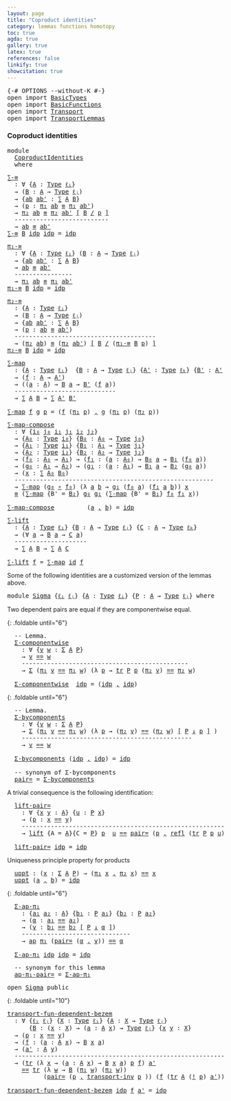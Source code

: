 ```yaml
---
layout: page
title: "Coproduct identities"
category: lemmas functions homotopy
toc: true
agda: true
gallery: true
latex: true
references: false
linkify: true
showcitation: true
---
```


<div class="hide" >
<pre class="Agda">
<a id="230" class="Symbol">{-#</a> <a id="234" class="Keyword">OPTIONS</a> <a id="242" class="Pragma">--without-K</a> <a id="254" class="Symbol">#-}</a>
<a id="258" class="Keyword">open</a> <a id="263" class="Keyword">import</a> <a id="270" href="BasicTypes.html" class="Module">BasicTypes</a>
<a id="281" class="Keyword">open</a> <a id="286" class="Keyword">import</a> <a id="293" href="BasicFunctions.html" class="Module">BasicFunctions</a>
<a id="308" class="Keyword">open</a> <a id="313" class="Keyword">import</a> <a id="320" href="Transport.html" class="Module">Transport</a>
<a id="330" class="Keyword">open</a> <a id="335" class="Keyword">import</a> <a id="342" href="TransportLemmas.html" class="Module">TransportLemmas</a>
</pre>
</div>

### Coproduct identities

<div class="hide" >
<pre class="Agda">
<a id="436" class="Keyword">module</a>
  <a id="445" href="CoproductIdentities.html" class="Module">CoproductIdentities</a>
  <a id="467" class="Keyword">where</a>
</pre>
</div>

<pre class="Agda">
<a id="∑-≡"></a><a id="505" href="CoproductIdentities.html#505" class="Function">∑-≡</a>
  <a id="511" class="Symbol">:</a> <a id="513" class="Symbol">∀</a> <a id="515" class="Symbol">{</a><a id="516" href="CoproductIdentities.html#516" class="Bound">A</a> <a id="518" class="Symbol">:</a> <a id="520" href="Intro.html#1813" class="Function">Type</a> <a id="525" href="Intro.html#2255" class="Generalizable">ℓᵢ</a><a id="527" class="Symbol">}</a>
  <a id="531" class="Symbol">→</a> <a id="533" class="Symbol">(</a><a id="534" href="CoproductIdentities.html#534" class="Bound">B</a> <a id="536" class="Symbol">:</a> <a id="538" href="CoproductIdentities.html#516" class="Bound">A</a> <a id="540" class="Symbol">→</a> <a id="542" href="Intro.html#1813" class="Function">Type</a> <a id="547" href="Intro.html#2258" class="Generalizable">ℓⱼ</a><a id="549" class="Symbol">)</a>
  <a id="553" class="Symbol">→</a> <a id="555" class="Symbol">{</a><a id="556" href="CoproductIdentities.html#556" class="Bound">ab</a> <a id="559" href="CoproductIdentities.html#559" class="Bound">ab&#39;</a> <a id="563" class="Symbol">:</a> <a id="565" href="BasicTypes.html#1507" class="Record">∑</a> <a id="567" href="CoproductIdentities.html#516" class="Bound">A</a> <a id="569" href="CoproductIdentities.html#534" class="Bound">B</a><a id="570" class="Symbol">}</a>
  <a id="574" class="Symbol">→</a> <a id="576" class="Symbol">(</a><a id="577" href="CoproductIdentities.html#577" class="Bound">p</a> <a id="579" class="Symbol">:</a> <a id="581" href="BasicTypes.html#1598" class="Field">π₁</a> <a id="584" href="CoproductIdentities.html#556" class="Bound">ab</a> <a id="587" href="BasicTypes.html#4480" class="Function Operator">≡</a> <a id="589" href="BasicTypes.html#1598" class="Field">π₁</a> <a id="592" href="CoproductIdentities.html#559" class="Bound">ab&#39;</a><a id="595" class="Symbol">)</a>
  <a id="599" class="Symbol">→</a> <a id="601" href="BasicTypes.html#1609" class="Field">π₂</a> <a id="604" href="CoproductIdentities.html#556" class="Bound">ab</a> <a id="607" href="Transport.html#1788" class="Function">≡</a> <a id="609" href="BasicTypes.html#1609" class="Field">π₂</a> <a id="612" href="CoproductIdentities.html#559" class="Bound">ab&#39;</a> <a id="616" href="Transport.html#1788" class="Function">[</a> <a id="618" href="CoproductIdentities.html#534" class="Bound">B</a> <a id="620" href="Transport.html#1788" class="Function">/</a> <a id="622" href="CoproductIdentities.html#577" class="Bound">p</a> <a id="624" href="Transport.html#1788" class="Function">]</a>
  <a id="628" class="Comment">--------------------------</a>
  <a id="657" class="Symbol">→</a> <a id="659" href="CoproductIdentities.html#556" class="Bound">ab</a> <a id="662" href="BasicTypes.html#4480" class="Function Operator">≡</a> <a id="664" href="CoproductIdentities.html#559" class="Bound">ab&#39;</a>
<a id="668" href="CoproductIdentities.html#505" class="Function">∑-≡</a> <a id="672" href="CoproductIdentities.html#672" class="Bound">B</a> <a id="674" href="BasicTypes.html#4349" class="InductiveConstructor">idp</a> <a id="678" href="BasicTypes.html#4349" class="InductiveConstructor">idp</a> <a id="682" class="Symbol">=</a> <a id="684" href="BasicTypes.html#4349" class="InductiveConstructor">idp</a>
</pre>

<pre class="Agda">
<a id="π₁-≡"></a><a id="713" href="CoproductIdentities.html#713" class="Function">π₁-≡</a>
  <a id="720" class="Symbol">:</a> <a id="722" class="Symbol">∀</a> <a id="724" class="Symbol">{</a><a id="725" href="CoproductIdentities.html#725" class="Bound">A</a> <a id="727" class="Symbol">:</a> <a id="729" href="Intro.html#1813" class="Function">Type</a> <a id="734" href="Intro.html#2255" class="Generalizable">ℓᵢ</a><a id="736" class="Symbol">}</a> <a id="738" class="Symbol">(</a><a id="739" href="CoproductIdentities.html#739" class="Bound">B</a> <a id="741" class="Symbol">:</a> <a id="743" href="CoproductIdentities.html#725" class="Bound">A</a> <a id="745" class="Bound">→</a> <a id="747" href="Intro.html#1813" class="Function">Ty</a><a id="749" href="Intro.html#1813" class="Bound">p</a><a id="750" href="Intro.html#1813" class="Function">e</a><a id="751" class="Function"> </a><a id="752" href="Intro.html#2258" class="Function">ℓⱼ</a><a id="754" class="Function">)
  </a><a id="758" class="Symbol">→</a><a id="759" class="Bound"> </a><a id="760" class="Symbol">{</a><a id="761" href="CoproductIdentities.html#761" class="Bound">ab</a> <a id="764" href="CoproductIdentities.html#764" class="Bound">ab&#39;</a> <a id="768" class="Symbol">:</a> <a id="770" href="BasicTypes.html#1507" class="Record">∑</a> <a id="772" href="CoproductIdentities.html#725" class="Bound">A</a> <a id="774" href="CoproductIdentities.html#739" class="Bound">B</a><a id="775" class="Symbol">}</a>
  <a id="779" class="Symbol">→</a> <a id="781" href="CoproductIdentities.html#761" class="Bound">ab</a> <a id="784" href="BasicTypes.html#4480" class="Function Operator">≡</a> <a id="786" href="CoproductIdentities.html#764" class="Bound">ab&#39;</a>
  <a id="792" class="Comment">----------------</a>
  <a id="811" class="Symbol">→</a> <a id="813" href="BasicTypes.html#1598" class="Field">π₁</a> <a id="816" href="CoproductIdentities.html#761" class="Bound">ab</a> <a id="819" href="BasicTypes.html#4480" class="Function Operator">≡</a> <a id="821" href="BasicTypes.html#1598" class="Field">π₁</a> <a id="824" href="CoproductIdentities.html#764" class="Bound">ab&#39;</a>
<a id="828" href="CoproductIdentities.html#713" class="Function">π₁-≡</a> <a id="833" href="CoproductIdentities.html#833" class="Bound">B</a> <a id="835" href="BasicTypes.html#4349" class="InductiveConstructor">idp</a> <a id="839" class="Symbol">=</a> <a id="841" href="BasicTypes.html#4349" class="InductiveConstructor">idp</a>
</pre>

<pre class="Agda">
<a id="π₂-≡"></a><a id="870" href="CoproductIdentities.html#870" class="Function">π₂-≡</a>
  <a id="877" class="Symbol">:</a> <a id="879" class="Symbol">{</a><a id="880" href="CoproductIdentities.html#880" class="Bound">A</a> <a id="882" class="Symbol">:</a> <a id="884" href="Intro.html#1813" class="Function">Type</a> <a id="889" href="Intro.html#2255" class="Generalizable">ℓᵢ</a><a id="891" class="Symbol">}</a>
  <a id="895" class="Symbol">→</a> <a id="897" class="Symbol">(</a><a id="898" href="CoproductIdentities.html#898" class="Bound">B</a> <a id="900" class="Symbol">:</a> <a id="902" href="CoproductIdentities.html#880" class="Bound">A</a> <a id="904" class="Symbol">→</a> <a id="906" href="Intro.html#1813" class="Function">Type</a> <a id="911" href="Intro.html#2258" class="Generalizable">ℓⱼ</a><a id="913" class="Symbol">)</a>
  <a id="917" class="Symbol">→</a> <a id="919" class="Symbol">{</a><a id="920" href="CoproductIdentities.html#920" class="Bound">ab</a> <a id="923" href="CoproductIdentities.html#923" class="Bound">ab&#39;</a> <a id="927" class="Symbol">:</a> <a id="929" href="BasicTypes.html#1507" class="Record">∑</a> <a id="931" href="CoproductIdentities.html#880" class="Bound">A</a> <a id="933" href="CoproductIdentities.html#898" class="Bound">B</a><a id="934" class="Symbol">}</a>
  <a id="938" class="Symbol">→</a> <a id="940" class="Symbol">(</a><a id="941" href="CoproductIdentities.html#941" class="Bound">p</a> <a id="943" class="Symbol">:</a> <a id="945" href="CoproductIdentities.html#920" class="Bound">ab</a> <a id="948" href="BasicTypes.html#4480" class="Function Operator">≡</a> <a id="950" href="CoproductIdentities.html#923" class="Bound">ab&#39;</a><a id="953" class="Symbol">)</a>
  <a id="957" class="Comment">---------------------------------------</a>
  <a id="999" class="Symbol">→</a> <a id="1001" class="Symbol">(</a><a id="1002" href="BasicTypes.html#1609" class="Field">π₂</a> <a id="1005" href="CoproductIdentities.html#920" class="Bound">ab</a><a id="1007" class="Symbol">)</a> <a id="1009" href="Transport.html#1788" class="Function">≡</a> <a id="1011" class="Symbol">(</a><a id="1012" href="BasicTypes.html#1609" class="Field">π₂</a> <a id="1015" href="CoproductIdentities.html#923" class="Bound">ab&#39;</a><a id="1018" class="Symbol">)</a> <a id="1020" href="Transport.html#1788" class="Function">[</a> <a id="1022" href="CoproductIdentities.html#898" class="Bound">B</a> <a id="1024" href="Transport.html#1788" class="Function">/</a> <a id="1026" class="Symbol">(</a><a id="1027" href="CoproductIdentities.html#713" class="Function">π₁-≡</a> <a id="1032" href="CoproductIdentities.html#898" class="Bound">B</a> <a id="1034" href="CoproductIdentities.html#941" class="Bound">p</a><a id="1035" class="Symbol">)</a> <a id="1037" href="Transport.html#1788" class="Function">]</a>
<a id="1039" href="CoproductIdentities.html#870" class="Function">π₂-≡</a> <a id="1044" href="CoproductIdentities.html#1044" class="Bound">B</a> <a id="1046" href="BasicTypes.html#4349" class="InductiveConstructor">idp</a> <a id="1050" class="Symbol">=</a> <a id="1052" href="BasicTypes.html#4349" class="InductiveConstructor">idp</a>
</pre>

<pre class="Agda">
<a id="∑-map"></a><a id="1081" href="CoproductIdentities.html#1081" class="Function">∑-map</a>
  <a id="1089" class="Symbol">:</a> <a id="1091" class="Symbol">{</a><a id="1092" href="CoproductIdentities.html#1092" class="Bound">A</a> <a id="1094" class="Symbol">:</a> <a id="1096" href="Intro.html#1813" class="Function">Type</a> <a id="1101" href="Intro.html#2255" class="Generalizable">ℓᵢ</a><a id="1103" class="Symbol">}</a>  <a id="1106" class="Symbol">{</a><a id="1107" href="CoproductIdentities.html#1107" class="Bound">B</a> <a id="1109" class="Symbol">:</a> <a id="1111" href="CoproductIdentities.html#1092" class="Bound">A</a> <a id="1113" class="Symbol">→</a> <a id="1115" href="Intro.html#1813" class="Function">Type</a> <a id="1120" href="Intro.html#2258" class="Generalizable">ℓⱼ</a><a id="1122" class="Symbol">}</a> <a id="1124" class="Symbol">{</a><a id="1125" href="CoproductIdentities.html#1125" class="Bound">A&#39;</a> <a id="1128" class="Symbol">:</a> <a id="1130" href="Intro.html#1813" class="Function">Type</a> <a id="1135" href="Intro.html#2261" class="Generalizable">ℓₖ</a><a id="1137" class="Symbol">}</a> <a id="1139" class="Symbol">{</a><a id="1140" href="CoproductIdentities.html#1140" class="Bound">B&#39;</a> <a id="1143" class="Symbol">:</a> <a id="1145" href="CoproductIdentities.html#1125" class="Bound">A&#39;</a> <a id="1148" class="Symbol">→</a> <a id="1150" href="Intro.html#1813" class="Function">Type</a> <a id="1155" href="Intro.html#2253" class="Generalizable">ℓ</a><a id="1156" class="Symbol">}</a>
  <a id="1160" class="Symbol">→</a> <a id="1162" class="Symbol">(</a><a id="1163" href="CoproductIdentities.html#1163" class="Bound">f</a> <a id="1165" class="Symbol">:</a> <a id="1167" href="CoproductIdentities.html#1092" class="Bound">A</a> <a id="1169" class="Symbol">→</a> <a id="1171" href="CoproductIdentities.html#1125" class="Bound">A&#39;</a><a id="1173" class="Symbol">)</a>
  <a id="1177" class="Symbol">→</a> <a id="1179" class="Symbol">((</a><a id="1181" href="CoproductIdentities.html#1181" class="Bound">a</a> <a id="1183" class="Symbol">:</a> <a id="1185" href="CoproductIdentities.html#1092" class="Bound">A</a><a id="1186" class="Symbol">)</a> <a id="1188" class="Symbol">→</a> <a id="1190" href="CoproductIdentities.html#1107" class="Bound">B</a> <a id="1192" href="CoproductIdentities.html#1181" class="Bound">a</a> <a id="1194" class="Symbol">→</a> <a id="1196" href="CoproductIdentities.html#1140" class="Bound">B&#39;</a> <a id="1199" class="Symbol">(</a><a id="1200" href="CoproductIdentities.html#1163" class="Bound">f</a> <a id="1202" href="CoproductIdentities.html#1181" class="Bound">a</a><a id="1203" class="Symbol">))</a>
  <a id="1208" class="Comment">----------------------------</a>
  <a id="1239" class="Symbol">→</a> <a id="1241" href="BasicTypes.html#1507" class="Record">∑</a> <a id="1243" href="CoproductIdentities.html#1092" class="Bound">A</a> <a id="1245" href="CoproductIdentities.html#1107" class="Bound">B</a> <a id="1247" class="Symbol">→</a> <a id="1249" href="BasicTypes.html#1507" class="Record">∑</a> <a id="1251" href="CoproductIdentities.html#1125" class="Bound">A&#39;</a> <a id="1254" href="CoproductIdentities.html#1140" class="Bound">B&#39;</a>

<a id="1258" href="CoproductIdentities.html#1081" class="Function">∑-map</a> <a id="1264" href="CoproductIdentities.html#1264" class="Bound">f</a> <a id="1266" href="CoproductIdentities.html#1266" class="Bound">g</a> <a id="1268" href="CoproductIdentities.html#1268" class="Bound">p</a> <a id="1270" class="Symbol">=</a> <a id="1272" class="Symbol">(</a><a id="1273" href="CoproductIdentities.html#1264" class="Bound">f</a> <a id="1275" class="Symbol">(</a><a id="1276" href="BasicTypes.html#1598" class="Field">π₁</a> <a id="1279" href="CoproductIdentities.html#1268" class="Bound">p</a><a id="1280" class="Symbol">)</a> <a id="1282" href="BasicTypes.html#1582" class="InductiveConstructor Operator">,</a> <a id="1284" href="CoproductIdentities.html#1266" class="Bound">g</a> <a id="1286" class="Symbol">(</a><a id="1287" href="BasicTypes.html#1598" class="Field">π₁</a> <a id="1290" href="CoproductIdentities.html#1268" class="Bound">p</a><a id="1291" class="Symbol">)</a> <a id="1293" class="Symbol">(</a><a id="1294" href="BasicTypes.html#1609" class="Field">π₂</a> <a id="1297" href="CoproductIdentities.html#1268" class="Bound">p</a><a id="1298" class="Symbol">))</a>
</pre>

<pre class="Agda">
<a id="∑-map-compose"></a><a id="1326" href="CoproductIdentities.html#1326" class="Function">∑-map-compose</a>
  <a id="1342" class="Symbol">:</a> <a id="1344" class="Symbol">∀</a> <a id="1346" class="Symbol">{</a><a id="1347" href="CoproductIdentities.html#1347" class="Bound">i₀</a> <a id="1350" href="CoproductIdentities.html#1350" class="Bound">j₀</a> <a id="1353" href="CoproductIdentities.html#1353" class="Bound">i₁</a> <a id="1356" href="CoproductIdentities.html#1356" class="Bound">j₁</a> <a id="1359" href="CoproductIdentities.html#1359" class="Bound">i₂</a> <a id="1362" href="CoproductIdentities.html#1362" class="Bound">j₂</a><a id="1364" class="Symbol">}</a>
  <a id="1368" class="Symbol">→</a> <a id="1370" class="Symbol">{</a><a id="1371" href="CoproductIdentities.html#1371" class="Bound">A₀</a> <a id="1374" class="Symbol">:</a> <a id="1376" href="Intro.html#1813" class="Function">Type</a> <a id="1381" href="CoproductIdentities.html#1347" class="Bound">i₀</a><a id="1383" class="Symbol">}</a> <a id="1385" class="Symbol">{</a><a id="1386" href="CoproductIdentities.html#1386" class="Bound">B₀</a> <a id="1389" class="Symbol">:</a> <a id="1391" href="CoproductIdentities.html#1371" class="Bound">A₀</a> <a id="1394" class="Symbol">→</a> <a id="1396" href="Intro.html#1813" class="Function">Type</a> <a id="1401" href="CoproductIdentities.html#1350" class="Bound">j₀</a><a id="1403" class="Symbol">}</a>
  <a id="1407" class="Symbol">→</a> <a id="1409" class="Symbol">{</a><a id="1410" href="CoproductIdentities.html#1410" class="Bound">A₁</a> <a id="1413" class="Symbol">:</a> <a id="1415" href="Intro.html#1813" class="Function">Type</a> <a id="1420" href="CoproductIdentities.html#1353" class="Bound">i₁</a><a id="1422" class="Symbol">}</a> <a id="1424" class="Symbol">{</a><a id="1425" href="CoproductIdentities.html#1425" class="Bound">B₁</a> <a id="1428" class="Symbol">:</a> <a id="1430" href="CoproductIdentities.html#1410" class="Bound">A₁</a> <a id="1433" class="Symbol">→</a> <a id="1435" href="Intro.html#1813" class="Function">Type</a> <a id="1440" href="CoproductIdentities.html#1356" class="Bound">j₁</a><a id="1442" class="Symbol">}</a>
  <a id="1446" class="Symbol">→</a> <a id="1448" class="Symbol">{</a><a id="1449" href="CoproductIdentities.html#1449" class="Bound">A₂</a> <a id="1452" class="Symbol">:</a> <a id="1454" href="Intro.html#1813" class="Function">Type</a> <a id="1459" href="CoproductIdentities.html#1359" class="Bound">i₂</a><a id="1461" class="Symbol">}</a> <a id="1463" class="Symbol">{</a><a id="1464" href="CoproductIdentities.html#1464" class="Bound">B₂</a> <a id="1467" class="Symbol">:</a> <a id="1469" href="CoproductIdentities.html#1449" class="Bound">A₂</a> <a id="1472" class="Symbol">→</a> <a id="1474" href="Intro.html#1813" class="Function">Type</a> <a id="1479" href="CoproductIdentities.html#1362" class="Bound">j₂</a><a id="1481" class="Symbol">}</a>
  <a id="1485" class="Symbol">→</a> <a id="1487" class="Symbol">(</a><a id="1488" href="CoproductIdentities.html#1488" class="Bound">f₀</a> <a id="1491" class="Symbol">:</a> <a id="1493" href="CoproductIdentities.html#1371" class="Bound">A₀</a> <a id="1496" class="Symbol">→</a> <a id="1498" href="CoproductIdentities.html#1410" class="Bound">A₁</a><a id="1500" class="Symbol">)</a> <a id="1502" class="Symbol">→</a> <a id="1504" class="Symbol">(</a><a id="1505" href="CoproductIdentities.html#1505" class="Bound">f₁</a> <a id="1508" class="Symbol">:</a> <a id="1510" class="Symbol">(</a><a id="1511" href="CoproductIdentities.html#1511" class="Bound">a</a> <a id="1513" class="Symbol">:</a> <a id="1515" href="CoproductIdentities.html#1371" class="Bound">A₀</a><a id="1517" class="Symbol">)</a> <a id="1519" class="Symbol">→</a> <a id="1521" href="CoproductIdentities.html#1386" class="Bound">B₀</a> <a id="1524" href="CoproductIdentities.html#1511" class="Bound">a</a> <a id="1526" class="Symbol">→</a> <a id="1528" href="CoproductIdentities.html#1425" class="Bound">B₁</a> <a id="1531" class="Symbol">(</a><a id="1532" href="CoproductIdentities.html#1488" class="Bound">f₀</a> <a id="1535" href="CoproductIdentities.html#1511" class="Bound">a</a><a id="1536" class="Symbol">))</a>
  <a id="1541" class="Symbol">→</a> <a id="1543" class="Symbol">(</a><a id="1544" href="CoproductIdentities.html#1544" class="Bound">g₀</a> <a id="1547" class="Symbol">:</a> <a id="1549" href="CoproductIdentities.html#1410" class="Bound">A₁</a> <a id="1552" class="Symbol">→</a> <a id="1554" href="CoproductIdentities.html#1449" class="Bound">A₂</a><a id="1556" class="Symbol">)</a> <a id="1558" class="Symbol">→</a> <a id="1560" class="Symbol">(</a><a id="1561" href="CoproductIdentities.html#1561" class="Bound">g₁</a> <a id="1564" class="Symbol">:</a> <a id="1566" class="Symbol">(</a><a id="1567" href="CoproductIdentities.html#1567" class="Bound">a</a> <a id="1569" class="Symbol">:</a> <a id="1571" href="CoproductIdentities.html#1410" class="Bound">A₁</a><a id="1573" class="Symbol">)</a> <a id="1575" class="Symbol">→</a> <a id="1577" href="CoproductIdentities.html#1425" class="Bound">B₁</a> <a id="1580" href="CoproductIdentities.html#1567" class="Bound">a</a> <a id="1582" class="Symbol">→</a> <a id="1584" href="CoproductIdentities.html#1464" class="Bound">B₂</a> <a id="1587" class="Symbol">(</a><a id="1588" href="CoproductIdentities.html#1544" class="Bound">g₀</a> <a id="1591" href="CoproductIdentities.html#1567" class="Bound">a</a><a id="1592" class="Symbol">))</a>
  <a id="1597" class="Symbol">→</a> <a id="1599" class="Symbol">(</a><a id="1600" href="CoproductIdentities.html#1600" class="Bound">x</a> <a id="1602" class="Symbol">:</a> <a id="1604" href="BasicTypes.html#1507" class="Record">∑</a> <a id="1606" href="CoproductIdentities.html#1371" class="Bound">A₀</a> <a id="1609" href="CoproductIdentities.html#1386" class="Bound">B₀</a><a id="1611" class="Symbol">)</a>
  <a id="1615" class="Comment">-------------------------------------------------------</a>
  <a id="1673" class="Symbol">→</a> <a id="1675" href="CoproductIdentities.html#1081" class="Function">∑-map</a> <a id="1681" class="Symbol">(</a><a id="1682" href="CoproductIdentities.html#1544" class="Bound">g₀</a> <a id="1685" href="BasicFunctions.html#1026" class="Function Operator">∘</a> <a id="1687" href="CoproductIdentities.html#1488" class="Bound">f₀</a><a id="1689" class="Symbol">)</a> <a id="1691" class="Symbol">(λ</a> <a id="1694" href="CoproductIdentities.html#1694" class="Bound">a</a> <a id="1696" href="CoproductIdentities.html#1696" class="Bound">b</a> <a id="1698" class="Symbol">→</a> <a id="1700" href="CoproductIdentities.html#1561" class="Bound">g₁</a> <a id="1703" class="Symbol">(</a><a id="1704" href="CoproductIdentities.html#1488" class="Bound">f₀</a> <a id="1707" href="CoproductIdentities.html#1694" class="Bound">a</a><a id="1708" class="Symbol">)</a> <a id="1710" class="Symbol">(</a><a id="1711" href="CoproductIdentities.html#1505" class="Bound">f₁</a> <a id="1714" href="CoproductIdentities.html#1694" class="Bound">a</a><a id="1715" class="Bound"> </a><a id="1716" href="CoproductIdentities.html#1696" class="Bound">b</a><a id="1717" class="Bound">)</a><a id="1718" class="Symbol">)</a><a id="1719" class="Bound"> </a><a id="1720" href="CoproductIdentities.html#1600" class="Bound">x</a>
  <a id="1724" href="BasicTypes.html#4480" class="Function Operator">≡</a><a id="1725" class="Bound"> (</a><a id="1727" href="CoproductIdentities.html#1081" class="Function">∑-ma</a><a id="1731" href="CoproductIdentities.html#1081" class="Bound">p</a><a id="1732" class="Bound"> </a><a id="1733" class="Symbol">{</a><a id="1734" class="Function">B</a><a id="1735" class="Argument">&#39;</a><a id="1736" class="Bound"> </a><a id="1737" class="Symbol">=</a><a id="1738" class="Function"> </a><a id="1739" href="CoproductIdentities.html#1464" class="Bound">B₂</a><a id="1741" class="Symbol">}</a><a id="1742" class="Function"> </a><a id="1743" href="CoproductIdentities.html#1544" class="Bound">g₀</a> <a id="1746" href="CoproductIdentities.html#1561" class="Bound">g₁</a> <a id="1749" class="Symbol">(</a><a id="1750" href="CoproductIdentities.html#1081" class="Function">∑-map</a> <a id="1756" class="Symbol">{</a><a id="1757" class="Argument">B&#39;</a> <a id="1760" class="Symbol">=</a> <a id="1762" href="CoproductIdentities.html#1425" class="Bound">B₁</a><a id="1764" class="Symbol">}</a> <a id="1766" href="CoproductIdentities.html#1488" class="Bound">f₀</a> <a id="1769" href="CoproductIdentities.html#1505" class="Bound">f₁</a> <a id="1772" href="CoproductIdentities.html#1600" class="Bound">x</a><a id="1773" class="Symbol">))</a>

<a id="1777" href="CoproductIdentities.html#1326" class="Function">∑-map-compose</a> <a id="1791" class="Symbol">_</a> <a id="1793" class="Symbol">_</a> <a id="1795" class="Symbol">_</a> <a id="1797" class="Symbol">_</a> <a id="1799" class="Symbol">(</a><a id="1800" href="CoproductIdentities.html#1800" class="Bound">a</a> <a id="1802" href="BasicTypes.html#1582" class="InductiveConstructor Operator">,</a> <a id="1804" href="CoproductIdentities.html#1804" class="Bound">b</a><a id="1805" class="Symbol">)</a> <a id="1807" class="Symbol">=</a> <a id="1809" href="BasicTypes.html#4349" class="InductiveConstructor">idp</a>
</pre>

<pre class="Agda">
<a id="∑-lift"></a><a id="1838" href="CoproductIdentities.html#1838" class="Function">∑-lift</a>
  <a id="1847" class="Symbol">:</a> <a id="1849" class="Symbol">{</a><a id="1850" href="CoproductIdentities.html#1850" class="Bound">A</a> <a id="1852" class="Symbol">:</a> <a id="1854" href="Intro.html#1813" class="Function">Type</a><a id="1858" class="Bound"> </a><a id="1859" href="Intro.html#2255" class="Generalizable">ℓᵢ</a><a id="1861" class="Symbol">}</a><a id="1862" class="Bound"> </a><a id="1863" class="Symbol">{</a><a id="1864" href="CoproductIdentities.html#1864" class="Bound">B</a><a id="1865" class="Bound"> </a><a id="1866" class="Symbol">:</a> <a id="1868" href="CoproductIdentities.html#1850" class="Bound">A</a><a id="1869" class="Bound"> </a><a id="1870" class="Symbol">→</a><a id="1871" class="Function"> </a><a id="1872" href="Intro.html#1813" class="Function">Type</a><a id="1876" class="Function"> </a><a id="1877" href="Intro.html#2258" class="Generalizable">ℓⱼ</a><a id="1879" class="Symbol">}</a><a id="1880" class="Function"> </a><a id="1881" class="Symbol">{</a><a id="1882" href="CoproductIdentities.html#1882" class="Bound">C</a> <a id="1884" class="Symbol">:</a> <a id="1886" href="CoproductIdentities.html#1850" class="Bound">A</a> <a id="1888" class="Symbol">→</a> <a id="1890" href="Intro.html#1813" class="Function">Type</a> <a id="1895" href="Intro.html#2261" class="Generalizable">ℓₖ</a><a id="1897" class="Symbol">}</a>
  <a id="1901" class="Symbol">→</a> <a id="1903" class="Symbol">(∀</a> <a id="1906" href="CoproductIdentities.html#1906" class="Bound">a</a> <a id="1908" class="Symbol">→</a> <a id="1910" href="CoproductIdentities.html#1864" class="Bound">B</a> <a id="1912" href="CoproductIdentities.html#1906" class="Bound">a</a> <a id="1914" class="Symbol">→</a> <a id="1916" href="CoproductIdentities.html#1882" class="Bound">C</a> <a id="1918" href="CoproductIdentities.html#1906" class="Bound">a</a><a id="1919" class="Symbol">)</a>
  <a id="1923" class="Comment">--------------------</a>
  <a id="1946" class="Symbol">→</a> <a id="1948" href="BasicTypes.html#1507" class="Record">∑</a> <a id="1950" href="CoproductIdentities.html#1850" class="Bound">A</a> <a id="1952" href="CoproductIdentities.html#1864" class="Bound">B</a> <a id="1954" class="Symbol">→</a> <a id="1956" href="BasicTypes.html#1507" class="Record">∑</a> <a id="1958" href="CoproductIdentities.html#1850" class="Bound">A</a> <a id="1960" href="CoproductIdentities.html#1882" class="Bound">C</a>

<a id="1963" href="CoproductIdentities.html#1838" class="Function">∑-lift</a> <a id="1970" href="CoproductIdentities.html#1970" class="Bound">f</a> <a id="1972" class="Symbol">=</a> <a id="1974" href="CoproductIdentities.html#1081" class="Function">∑-map</a> <a id="1980" href="BasicFunctions.html#386" class="Function">id</a> <a id="1983" href="CoproductIdentities.html#1970" class="Bound">f</a>
</pre>

Some of the following identities are a customized version of the lemmas above.

<pre class="Agda">
<a id="2090" class="Keyword">module</a> <a id="Sigma"></a><a id="2097" href="CoproductIdentities.html#2097" class="Module">Sigma</a> <a id="2103" class="Symbol">{</a><a id="2104" href="CoproductIdentities.html#2104" class="Bound">ℓᵢ</a> <a id="2107" href="CoproductIdentities.html#2107" class="Bound">ℓⱼ</a><a id="2109" class="Symbol">}</a> <a id="2111" class="Symbol">{</a><a id="2112" href="CoproductIdentities.html#2112" class="Bound">A</a> <a id="2114" class="Symbol">:</a> <a id="2116" href="Intro.html#1813" class="Function">Type</a> <a id="2121" href="CoproductIdentities.html#2104" class="Bound">ℓᵢ</a><a id="2123" class="Symbol">}</a> <a id="2125" class="Symbol">{</a><a id="2126" href="CoproductIdentities.html#2126" class="Bound">P</a> <a id="2128" class="Symbol">:</a> <a id="2130" href="CoproductIdentities.html#2112" class="Bound">A</a> <a id="2132" class="Symbol">→</a> <a id="2134" href="Intro.html#1813" class="Function">Type</a> <a id="2139" href="CoproductIdentities.html#2107" class="Bound">ℓⱼ</a><a id="2141" class="Symbol">}</a> <a id="2143" class="Keyword">where</a>
</pre>

Two dependent pairs are equal if they are componentwise equal.

{: .foldable until="6"}
<pre class="Agda">
  <a id="2264" class="Comment">-- Lemma.</a>
  <a id="Sigma.Σ-componentwise"></a><a id="2276" href="CoproductIdentities.html#2276" class="Function">Σ-componentwise</a>
    <a id="2296" class="Symbol">:</a> <a id="2298" class="Symbol">∀</a> <a id="2300" class="Symbol">{</a><a id="2301" href="CoproductIdentities.html#2301" class="Bound">v</a> <a id="2303" href="CoproductIdentities.html#2303" class="Bound">w</a> <a id="2305" class="Symbol">:</a> <a id="2307" href="BasicTypes.html#1690" class="Function">Σ</a> <a id="2309" href="CoproductIdentities.html#2112" class="Bound">A</a> <a id="2311" href="CoproductIdentities.html#2126" class="Bound">P</a><a id="2312" class="Symbol">}</a>
    <a id="2318" class="Symbol">→</a> <a id="2320" href="CoproductIdentities.html#2301" class="Bound">v</a> <a id="2322" href="BasicTypes.html#4294" class="Datatype Operator">==</a> <a id="2325" href="CoproductIdentities.html#2303" class="Bound">w</a>
    <a id="2331" class="Comment">----------------------------------------------</a>
    <a id="2382" class="Symbol">→</a> <a id="2384" href="BasicTypes.html#1690" class="Function">Σ</a> <a id="2386" class="Symbol">(</a><a id="2387" href="BasicTypes.html#1598" class="Field">π₁</a> <a id="2390" href="CoproductIdentities.html#2301" class="Bound">v</a> <a id="2392" href="BasicTypes.html#4294" class="Datatype Operator">==</a> <a id="2395" href="BasicTypes.html#1598" class="Field">π₁</a> <a id="2398" href="CoproductIdentities.html#2303" class="Bound">w</a><a id="2399" class="Symbol">)</a> <a id="2401" class="Symbol">(λ</a> <a id="2404" href="CoproductIdentities.html#2404" class="Bound">p</a> <a id="2406" class="Symbol">→</a> <a id="2408" href="Transport.html#673" class="Function">tr</a> <a id="2411" href="CoproductIdentities.html#2126" class="Bound">P</a> <a id="2413" href="CoproductIdentities.html#2404" class="Bound">p</a> <a id="2415" class="Symbol">(</a><a id="2416" href="BasicTypes.html#1609" class="Field">π₂</a> <a id="2419" href="CoproductIdentities.html#2301" class="Bound">v</a><a id="2420" class="Symbol">)</a> <a id="2422" href="BasicTypes.html#4294" class="Datatype Operator">==</a> <a id="2425" href="BasicTypes.html#1609" class="Field">π₂</a> <a id="2428" href="CoproductIdentities.html#2303" class="Bound">w</a><a id="2429" class="Symbol">)</a>

  <a id="2434" href="CoproductIdentities.html#2276" class="Function">Σ-componentwise</a>  <a id="2451" href="BasicTypes.html#4349" class="InductiveConstructor">idp</a> <a id="2455" class="Symbol">=</a> <a id="2457" class="Symbol">(</a><a id="2458" href="BasicTypes.html#4349" class="InductiveConstructor">idp</a> <a id="2462" href="BasicTypes.html#1582" class="InductiveConstructor Operator">,</a> <a id="2464" href="BasicTypes.html#4349" class="InductiveConstructor">idp</a><a id="2467" class="Symbol">)</a>
</pre>

{: .foldable until="6"}
<pre class="Agda">
  <a id="2520" class="Comment">-- Lemma.</a>
  <a id="Sigma.Σ-bycomponents"></a><a id="2532" href="CoproductIdentities.html#2532" class="Function">Σ-bycomponents</a>
    <a id="2551" class="Symbol">:</a> <a id="2553" class="Symbol">∀</a> <a id="2555" class="Symbol">{</a><a id="2556" href="CoproductIdentities.html#2556" class="Bound">v</a> <a id="2558" href="CoproductIdentities.html#2558" class="Bound">w</a> <a id="2560" class="Symbol">:</a> <a id="2562" href="BasicTypes.html#1690" class="Function">Σ</a> <a id="2564" href="CoproductIdentities.html#2112" class="Bound">A</a> <a id="2566" href="CoproductIdentities.html#2126" class="Bound">P</a><a id="2567" class="Symbol">}</a>
    <a id="2573" class="Symbol">→</a> <a id="2575" href="BasicTypes.html#1690" class="Function">Σ</a> <a id="2577" class="Symbol">(</a><a id="2578" href="BasicTypes.html#1598" class="Field">π₁</a> <a id="2581" href="CoproductIdentities.html#2556" class="Bound">v</a> <a id="2583" href="BasicTypes.html#4294" class="Datatype Operator">==</a> <a id="2586" href="BasicTypes.html#1598" class="Field">π₁</a> <a id="2589" href="CoproductIdentities.html#2558" class="Bound">w</a><a id="2590" class="Symbol">)</a> <a id="2592" class="Symbol">(λ</a> <a id="2595" href="CoproductIdentities.html#2595" class="Bound">p</a> <a id="2597" class="Symbol">→</a> <a id="2599" class="Symbol">(</a><a id="2600" href="BasicTypes.html#1609" class="Field">π₂</a> <a id="2603" href="CoproductIdentities.html#2556" class="Bound">v</a><a id="2604" class="Symbol">)</a> <a id="2606" href="Transport.html#1447" class="Function">==</a> <a id="2609" class="Symbol">(</a><a id="2610" href="BasicTypes.html#1609" class="Field">π₂</a> <a id="2613" href="CoproductIdentities.html#2558" class="Bound">w</a><a id="2614" class="Symbol">)</a> <a id="2616" href="Transport.html#1447" class="Function">[</a> <a id="2618" href="CoproductIdentities.html#2126" class="Bound">P</a> <a id="2620" href="Transport.html#1447" class="Function">↓</a> <a id="2622" href="CoproductIdentities.html#2595" class="Bound">p</a> <a id="2624" href="Transport.html#1447" class="Function">]</a> <a id="2626" class="Symbol">)</a>
    <a id="2632" class="Comment">-----------------------------------------------</a>
    <a id="2684" class="Symbol">→</a> <a id="2686" href="CoproductIdentities.html#2556" class="Bound">v</a> <a id="2688" href="BasicTypes.html#4294" class="Datatype Operator">==</a> <a id="2691" href="CoproductIdentities.html#2558" class="Bound">w</a>

  <a id="2696" href="CoproductIdentities.html#2532" class="Function">Σ-bycomponents</a> <a id="2711" class="Symbol">(</a><a id="2712" href="BasicTypes.html#4349" class="InductiveConstructor">idp</a> <a id="2716" href="BasicTypes.html#1582" class="InductiveConstructor Operator">,</a> <a id="2718" href="BasicTypes.html#4349" class="InductiveConstructor">idp</a><a id="2721" class="Symbol">)</a> <a id="2723" class="Symbol">=</a> <a id="2725" href="BasicTypes.html#4349" class="InductiveConstructor">idp</a>

  <a id="2732" class="Comment">-- synonym of Σ-bycomponents</a>
  <a id="Sigma.pair="></a><a id="2763" href="CoproductIdentities.html#2763" class="Function">pair=</a> <a id="2769" class="Symbol">=</a> <a id="2771" href="CoproductIdentities.html#2532" class="Function">Σ-bycomponents</a>
</pre>

A trivial consequence is the following identification:

<pre class="Agda">
  <a id="Sigma.lift-pair="></a><a id="2869" href="CoproductIdentities.html#2869" class="Function">lift-pair=</a>
    <a id="2884" class="Symbol">:</a> <a id="2886" class="Symbol">∀</a> <a id="2888" class="Symbol">{</a><a id="2889" href="CoproductIdentities.html#2889" class="Bound">x</a> <a id="2891" href="CoproductIdentities.html#2891" class="Bound">y</a> <a id="2893" class="Symbol">:</a> <a id="2895" href="CoproductIdentities.html#2112" class="Bound">A</a><a id="2896" class="Symbol">}</a> <a id="2898" class="Symbol">{</a><a id="2899" href="CoproductIdentities.html#2899" class="Bound">u</a> <a id="2901" class="Symbol">:</a> <a id="2903" href="CoproductIdentities.html#2126" class="Bound">P</a> <a id="2905" href="CoproductIdentities.html#2889" class="Bound">x</a><a id="2906" class="Symbol">}</a>
    <a id="2912" class="Symbol">→</a> <a id="2914" class="Symbol">(</a><a id="2915" href="CoproductIdentities.html#2915" class="Bound">p</a> <a id="2917" class="Symbol">:</a> <a id="2919" href="CoproductIdentities.html#2889" class="Bound">x</a> <a id="2921" href="BasicTypes.html#4294" class="Datatype Operator">==</a> <a id="2924" href="CoproductIdentities.html#2891" class="Bound">y</a><a id="2925" class="Symbol">)</a>
    <a id="2931" class="Comment">--------------------------------------------------------</a>
    <a id="2992" class="Symbol">→</a> <a id="2994" href="TransportLemmas.html#388" class="Function">lift</a> <a id="2999" class="Symbol">{</a><a id="3000" class="Argument">A</a> <a id="3002" class="Symbol">=</a> <a id="3004" href="CoproductIdentities.html#2112" class="Bound">A</a><a id="3005" class="Symbol">}{</a><a id="3007" class="Argument">C</a> <a id="3009" class="Symbol">=</a> <a id="3011" href="CoproductIdentities.html#2126" class="Bound">P</a><a id="3012" class="Symbol">}</a> <a id="3014" href="CoproductIdentities.html#2915" class="Bound">p</a>  <a id="3017" href="CoproductIdentities.html#2899" class="Bound">u</a> <a id="3019" href="BasicTypes.html#4294" class="Datatype Operator">==</a> <a id="3022" href="CoproductIdentities.html#2763" class="Function">pair=</a> <a id="3028" class="Symbol">(</a><a id="3029" href="CoproductIdentities.html#2915" class="Bound">p</a> <a id="3031" href="BasicTypes.html#1582" class="InductiveConstructor Operator">,</a> <a id="3033" href="BasicTypes.html#4586" class="Function">refl</a> <a id="3038" class="Symbol">(</a><a id="3039" href="Transport.html#673" class="Function">tr</a> <a id="3042" href="CoproductIdentities.html#2126" class="Bound">P</a> <a id="3044" href="CoproductIdentities.html#2915" class="Bound">p</a> <a id="3046" href="CoproductIdentities.html#2899" class="Bound">u</a><a id="3047" class="Symbol">))</a>

  <a id="3053" href="CoproductIdentities.html#2869" class="Function">lift-pair=</a> <a id="3064" href="BasicTypes.html#4349" class="InductiveConstructor">idp</a> <a id="3068" class="Symbol">=</a> <a id="3070" href="BasicTypes.html#4349" class="InductiveConstructor">idp</a>
</pre>

Uniqueness principle property for products
<pre class="Agda">
  <a id="Sigma.uppt"></a><a id="3144" href="CoproductIdentities.html#3144" class="Function">uppt</a> <a id="3149" class="Symbol">:</a> <a id="3151" class="Symbol">(</a><a id="3152" href="CoproductIdentities.html#3152" class="Bound">x</a> <a id="3154" class="Symbol">:</a> <a id="3156" href="BasicTypes.html#1690" class="Function">Σ</a> <a id="3158" href="CoproductIdentities.html#2112" class="Bound">A</a> <a id="3160" href="CoproductIdentities.html#2126" class="Bound">P</a><a id="3161" class="Symbol">)</a> <a id="3163" class="Symbol">→</a> <a id="3165" class="Symbol">(</a><a id="3166" href="BasicTypes.html#1598" class="Field">π₁</a> <a id="3169" href="CoproductIdentities.html#3152" class="Bound">x</a> <a id="3171" href="BasicTypes.html#1582" class="InductiveConstructor Operator">,</a> <a id="3173" href="BasicTypes.html#1609" class="Field">π₂</a> <a id="3176" href="CoproductIdentities.html#3152" class="Bound">x</a><a id="3177" class="Symbol">)</a> <a id="3179" href="BasicTypes.html#4294" class="Datatype Operator">==</a> <a id="3182" href="CoproductIdentities.html#3152" class="Bound">x</a>
  <a id="3186" href="CoproductIdentities.html#3144" class="Function">uppt</a> <a id="3191" class="Symbol">(</a><a id="3192" href="CoproductIdentities.html#3192" class="Bound">a</a> <a id="3194" href="BasicTypes.html#1582" class="InductiveConstructor Operator">,</a> <a id="3196" href="CoproductIdentities.html#3196" class="Bound">b</a><a id="3197" class="Symbol">)</a> <a id="3199" class="Symbol">=</a> <a id="3201" href="BasicTypes.html#4349" class="InductiveConstructor">idp</a>
</pre>

{: .foldable until="6"}
<pre class="Agda">
  <a id="Sigma.Σ-ap-π₁"></a><a id="3256" href="CoproductIdentities.html#3256" class="Function">Σ-ap-π₁</a>
    <a id="3268" class="Symbol">:</a> <a id="3270" class="Symbol">{</a><a id="3271" href="CoproductIdentities.html#3271" class="Bound">a₁</a> <a id="3274" href="CoproductIdentities.html#3274" class="Bound">a₂</a> <a id="3277" class="Symbol">:</a> <a id="3279" href="CoproductIdentities.html#2112" class="Bound">A</a><a id="3280" class="Symbol">}</a> <a id="3282" class="Symbol">{</a><a id="3283" href="CoproductIdentities.html#3283" class="Bound">b₁</a> <a id="3286" class="Symbol">:</a> <a id="3288" href="CoproductIdentities.html#2126" class="Bound">P</a> <a id="3290" href="CoproductIdentities.html#3271" class="Bound">a₁</a><a id="3292" class="Symbol">}</a> <a id="3294" class="Symbol">{</a><a id="3295" href="CoproductIdentities.html#3295" class="Bound">b₂</a> <a id="3298" class="Symbol">:</a> <a id="3300" href="CoproductIdentities.html#2126" class="Bound">P</a> <a id="3302" href="CoproductIdentities.html#3274" class="Bound">a₂</a><a id="3304" class="Symbol">}</a>
    <a id="3310" class="Symbol">→</a> <a id="3312" class="Symbol">(</a><a id="3313" href="CoproductIdentities.html#3313" class="Bound">α</a> <a id="3315" class="Symbol">:</a> <a id="3317" href="CoproductIdentities.html#3271" class="Bound">a₁</a> <a id="3320" href="BasicTypes.html#4294" class="Datatype Operator">==</a> <a id="3323" href="CoproductIdentities.html#3274" class="Bound">a₂</a><a id="3325" class="Symbol">)</a>
    <a id="3331" class="Symbol">→</a> <a id="3333" class="Symbol">(</a><a id="3334" href="CoproductIdentities.html#3334" class="Bound">γ</a> <a id="3336" class="Symbol">:</a> <a id="3338" href="CoproductIdentities.html#3283" class="Bound">b₁</a> <a id="3341" href="Transport.html#1447" class="Function">==</a> <a id="3344" href="CoproductIdentities.html#3295" class="Bound">b₂</a> <a id="3347" href="Transport.html#1447" class="Function">[</a> <a id="3349" href="CoproductIdentities.html#2126" class="Bound">P</a> <a id="3351" href="Transport.html#1447" class="Function">↓</a> <a id="3353" href="CoproductIdentities.html#3313" class="Bound">α</a> <a id="3355" href="Transport.html#1447" class="Function">]</a><a id="3356" class="Symbol">)</a>
    <a id="3362" class="Comment">------------------------------</a>
    <a id="3397" class="Symbol">→</a> <a id="3399" href="AlgebraOnPaths.html#399" class="Function">ap</a> <a id="3402" href="BasicTypes.html#1598" class="Field">π₁</a> <a id="3405" class="Symbol">(</a><a id="3406" href="CoproductIdentities.html#2763" class="Function">pair=</a> <a id="3412" class="Symbol">(</a><a id="3413" href="CoproductIdentities.html#3313" class="Bound">α</a> <a id="3415" href="BasicTypes.html#1582" class="InductiveConstructor Operator">,</a> <a id="3417" href="CoproductIdentities.html#3334" class="Bound">γ</a><a id="3418" class="Symbol">))</a> <a id="3421" href="BasicTypes.html#4294" class="Datatype Operator">==</a> <a id="3424" href="CoproductIdentities.html#3313" class="Bound">α</a>

  <a id="3429" href="CoproductIdentities.html#3256" class="Function">Σ-ap-π₁</a> <a id="3437" href="BasicTypes.html#4349" class="InductiveConstructor">idp</a> <a id="3441" href="BasicTypes.html#4349" class="InductiveConstructor">idp</a> <a id="3445" class="Symbol">=</a> <a id="3447" href="BasicTypes.html#4349" class="InductiveConstructor">idp</a>
</pre>

<pre class="Agda">
  <a id="3478" class="Comment">-- synonym for this lemma</a>
  <a id="Sigma.ap-π₁-pair="></a><a id="3506" href="CoproductIdentities.html#3506" class="Function">ap-π₁-pair=</a> <a id="3518" class="Symbol">=</a> <a id="3520" href="CoproductIdentities.html#3256" class="Function">Σ-ap-π₁</a>
</pre>

<pre class="Agda">
<a id="3553" class="Keyword">open</a> <a id="3558" href="CoproductIdentities.html#2097" class="Module">Sigma</a> <a id="3564" class="Keyword">public</a>
</pre>


{: .foldable until="10"}
<pre class="Agda">
<a id="transport-fun-dependent-bezem"></a><a id="3622" href="CoproductIdentities.html#3622" class="Function">transport-fun-dependent-bezem</a>
  <a id="3654" class="Symbol">:</a> <a id="3656" class="Symbol">∀</a> <a id="3658" class="Symbol">{</a><a id="3659" href="CoproductIdentities.html#3659" class="Bound">ℓᵢ</a> <a id="3662" href="CoproductIdentities.html#3662" class="Bound">ℓⱼ</a><a id="3664" class="Symbol">}</a> <a id="3666" class="Symbol">{</a><a id="3667" href="CoproductIdentities.html#3667" class="Bound">X</a> <a id="3669" class="Symbol">:</a> <a id="3671" href="Intro.html#1813" class="Function">Type</a> <a id="3676" href="CoproductIdentities.html#3659" class="Bound">ℓᵢ</a><a id="3678" class="Symbol">}</a> <a id="3680" class="Symbol">{</a><a id="3681" href="CoproductIdentities.html#3681" class="Bound">A</a> <a id="3683" class="Symbol">:</a> <a id="3685" href="CoproductIdentities.html#3667" class="Bound">X</a> <a id="3687" class="Symbol">→</a> <a id="3689" href="Intro.html#1813" class="Function">Type</a> <a id="3694" href="CoproductIdentities.html#3662" class="Bound">ℓⱼ</a><a id="3696" class="Symbol">}</a>
      <a id="3704" class="Symbol">{</a><a id="3705" href="CoproductIdentities.html#3705" class="Bound">B</a> <a id="3707" class="Symbol">:</a> <a id="3709" class="Symbol">(</a><a id="3710" href="CoproductIdentities.html#3710" class="Bound">x</a> <a id="3712" class="Symbol">:</a> <a id="3714" href="CoproductIdentities.html#3667" class="Bound">X</a><a id="3715" class="Symbol">)</a> <a id="3717" class="Symbol">→</a> <a id="3719" class="Symbol">(</a><a id="3720" href="CoproductIdentities.html#3720" class="Bound">a</a> <a id="3722" class="Symbol">:</a> <a id="3724" href="CoproductIdentities.html#3681" class="Bound">A</a> <a id="3726" href="CoproductIdentities.html#3710" class="Bound">x</a><a id="3727" class="Symbol">)</a> <a id="3729" class="Symbol">→</a> <a id="3731" href="Intro.html#1813" class="Function">Type</a> <a id="3736" href="CoproductIdentities.html#3662" class="Bound">ℓⱼ</a><a id="3738" class="Symbol">}</a> <a id="3740" class="Symbol">{</a><a id="3741" href="CoproductIdentities.html#3741" class="Bound">x</a> <a id="3743" href="CoproductIdentities.html#3743" class="Bound">y</a> <a id="3745" class="Symbol">:</a> <a id="3747" href="CoproductIdentities.html#3667" class="Bound">X</a><a id="3748" class="Symbol">}</a>
  <a id="3752" class="Symbol">→</a> <a id="3754" class="Symbol">(</a><a id="3755" href="CoproductIdentities.html#3755" class="Bound">p</a> <a id="3757" class="Symbol">:</a> <a id="3759" href="CoproductIdentities.html#3741" class="Bound">x</a> <a id="3761" href="BasicTypes.html#4294" class="Datatype Operator">==</a> <a id="3764" href="CoproductIdentities.html#3743" class="Bound">y</a><a id="3765" class="Symbol">)</a>
  <a id="3769" class="Symbol">→</a> <a id="3771" class="Symbol">(</a><a id="3772" href="CoproductIdentities.html#3772" class="Bound">f</a> <a id="3774" class="Symbol">:</a> <a id="3776" class="Symbol">(</a><a id="3777" href="CoproductIdentities.html#3777" class="Bound">a</a> <a id="3779" class="Symbol">:</a> <a id="3781" href="CoproductIdentities.html#3681" class="Bound">A</a> <a id="3783" href="CoproductIdentities.html#3741" class="Bound">x</a><a id="3784" class="Symbol">)</a> <a id="3786" class="Symbol">→</a> <a id="3788" href="CoproductIdentities.html#3705" class="Bound">B</a> <a id="3790" href="CoproductIdentities.html#3741" class="Bound">x</a> <a id="3792" href="CoproductIdentities.html#3777" class="Bound">a</a><a id="3793" class="Symbol">)</a>
  <a id="3797" class="Symbol">→</a> <a id="3799" class="Symbol">(</a><a id="3800" href="CoproductIdentities.html#3800" class="Bound">a&#39;</a> <a id="3803" class="Symbol">:</a> <a id="3805" href="CoproductIdentities.html#3681" class="Bound">A</a> <a id="3807" href="CoproductIdentities.html#3743" class="Bound">y</a><a id="3808" class="Symbol">)</a>
  <a id="3812" class="Comment">----------------------------------------------------------</a>
  <a id="3873" class="Symbol">→</a> <a id="3875" class="Symbol">(</a><a id="3876" href="Transport.html#673" class="Function">tr</a> <a id="3879" class="Symbol">(λ</a> <a id="3882" href="CoproductIdentities.html#3882" class="Bound">x</a> <a id="3884" class="Symbol">→</a> <a id="3886" class="Symbol">(</a><a id="3887" href="CoproductIdentities.html#3887" class="Bound">a</a> <a id="3889" class="Symbol">:</a> <a id="3891" href="CoproductIdentities.html#3681" class="Bound">A</a> <a id="3893" href="CoproductIdentities.html#3882" class="Bound">x</a><a id="3894" class="Symbol">)</a> <a id="3896" class="Symbol">→</a> <a id="3898" href="CoproductIdentities.html#3705" class="Bound">B</a> <a id="3900" href="CoproductIdentities.html#3882" class="Bound">x</a> <a id="3902" href="CoproductIdentities.html#3887" class="Bound">a</a><a id="3903" class="Symbol">)</a> <a id="3905" href="CoproductIdentities.html#3755" class="Bound">p</a> <a id="3907" href="CoproductIdentities.html#3772" class="Bound">f</a><a id="3908" class="Symbol">)</a> <a id="3910" href="CoproductIdentities.html#3800" class="Bound">a&#39;</a>
    <a id="3917" href="BasicTypes.html#4294" class="Datatype Operator">==</a> <a id="3920" href="Transport.html#673" class="Function">tr</a> <a id="3923" class="Symbol">(λ</a> <a id="3926" href="CoproductIdentities.html#3926" class="Bound">w</a> <a id="3928" class="Symbol">→</a> <a id="3930" href="CoproductIdentities.html#3705" class="Bound">B</a> <a id="3932" class="Symbol">(</a><a id="3933" href="BasicTypes.html#1598" class="Field">π₁</a> <a id="3936" href="CoproductIdentities.html#3926" class="Bound">w</a><a id="3937" class="Symbol">)</a> <a id="3939" class="Symbol">(</a><a id="3940" href="BasicTypes.html#1609" class="Field">π₂</a> <a id="3943" href="CoproductIdentities.html#3926" class="Bound">w</a><a id="3944" class="Symbol">))</a>
          <a id="3957" class="Symbol">(</a><a id="3958" href="CoproductIdentities.html#2763" class="Function">pair=</a> <a id="3964" class="Symbol">(</a><a id="3965" href="CoproductIdentities.html#3755" class="Bound">p</a> <a id="3967" href="BasicTypes.html#1582" class="InductiveConstructor Operator">,</a> <a id="3969" href="TransportLemmas.html#4100" class="Function">transport-inv</a> <a id="3983" href="CoproductIdentities.html#3755" class="Bound">p</a> <a id="3985" class="Symbol">))</a> <a id="3988" class="Symbol">(</a><a id="3989" href="CoproductIdentities.html#3772" class="Bound">f</a> <a id="3991" class="Symbol">(</a><a id="3992" href="Transport.html#673" class="Function">tr</a> <a id="3995" href="CoproductIdentities.html#3681" class="Bound">A</a> <a id="3997" class="Symbol">(</a><a id="3998" href="BasicFunctions.html#4309" class="Function Operator">!</a> <a id="4000" href="CoproductIdentities.html#3755" class="Bound">p</a><a id="4001" class="Symbol">)</a> <a id="4003" href="CoproductIdentities.html#3800" class="Bound">a&#39;</a><a id="4005" class="Symbol">))</a>

<a id="4009" href="CoproductIdentities.html#3622" class="Function">transport-fun-dependent-bezem</a> <a id="4039" href="BasicTypes.html#4349" class="InductiveConstructor">idp</a> <a id="4043" href="CoproductIdentities.html#4043" class="Bound">f</a> <a id="4045" href="CoproductIdentities.html#4045" class="Bound">a&#39;</a> <a id="4048" class="Symbol">=</a> <a id="4050" href="BasicTypes.html#4349" class="InductiveConstructor">idp</a>
</pre>
